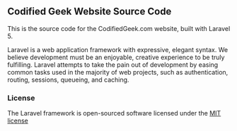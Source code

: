 ## Codified Geek Website Source Code

This is the source code for the CodifiedGeek.com website, built with Laravel 5.

Laravel is a web application framework with expressive, elegant syntax. We believe development must be an enjoyable, creative experience to be truly fulfilling. Laravel attempts to take the pain out of development by easing common tasks used in the majority of web projects, such as authentication, routing, sessions, queueing, and caching.

### License

The Laravel framework is open-sourced software licensed under the [MIT license](http://opensource.org/licenses/MIT)
